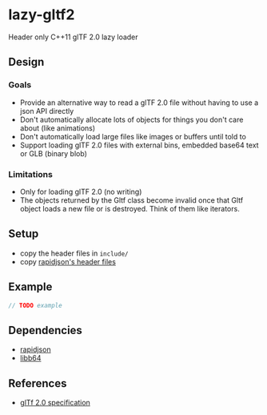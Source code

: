 # lazy-gltf2
Header only C++11 glTF 2.0 lazy loader

## Design

### Goals

- Provide an alternative way to read a glTF 2.0 file without having to use a json API directly
- Don't automatically allocate lots of objects for things you don't care about (like animations)
- Don't automatically load large files like images or buffers until told to
- Support loading glTF 2.0 files with external bins, embedded base64 text or GLB (binary blob)

### Limitations

- Only for loading glTF 2.0 (no writing)
- The objects returned by the Gltf class become invalid once that Gltf object loads a new file or is destroyed. Think of them like iterators.

## Setup

- copy the header files in `include/`
- copy [rapidjson's header files](https://github.com/miloyip/rapidjson/tree/master/include)

## Example

```c++
// TODO example
```

## Dependencies

- [rapidjson](https://github.com/miloyip/rapidjson)
- [libb64](http://libb64.sourceforge.net)

## References

- [glTf 2.0 specification](https://github.com/KhronosGroup/glTF/blob/master/specification/2.0/README.md)